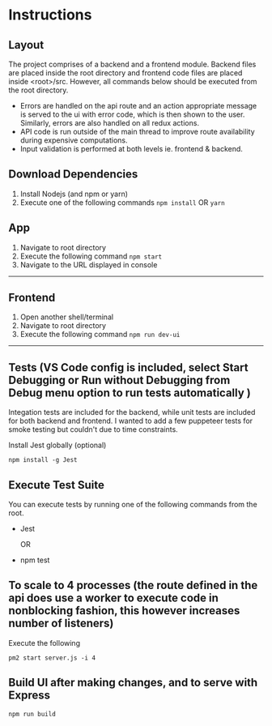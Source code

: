 # Instructions
## Layout
The project comprises of a backend and a frontend module. Backend files are placed inside the root directory and frontend code files are placed inside \<root\>/src. However, all commands below should be executed from the root directory.

- Errors are handled on the api route and an action appropriate message is served to the ui with error code, which is then shown to the user. Similarly, errors are also handled on all redux actions.
- API code is run outside of the main thread to improve route availability during expensive computations.
- Input validation is performed at both levels ie. frontend & backend.


## Download Dependencies

1. Install Nodejs (and npm or yarn)
2. Execute one of the following commands
   `npm install`
      OR
   `yarn`

## App

1. Navigate to root directory
2. Execute the following command
   `npm start`
3. Navigate to the URL displayed in console

****

## Frontend

1. Open another shell/terminal
2. Navigate to root directory
3. Execute the following command
   `npm run dev-ui`

****

## Tests (VS Code config is included, select Start Debugging or Run without Debugging from Debug menu option to run tests automatically )

Integation tests are included for the backend, while unit tests are included for both backend and frontend. I wanted to add a few puppeteer tests for smoke testing but couldn't due to time constraints.

Install Jest globally (optional)

   `npm install -g Jest`

## Execute Test Suite

You can execute tests by running one of the following commands from the root.

- Jest
	
	OR 
    
- npm test

## To scale to 4 processes (the route defined in the api does use a worker to execute code in nonblocking fashion, this however increases number of listeners)

Execute the following

   `pm2 start server.js -i 4`

## Build UI after making changes, and to serve with Express

   `npm run build`